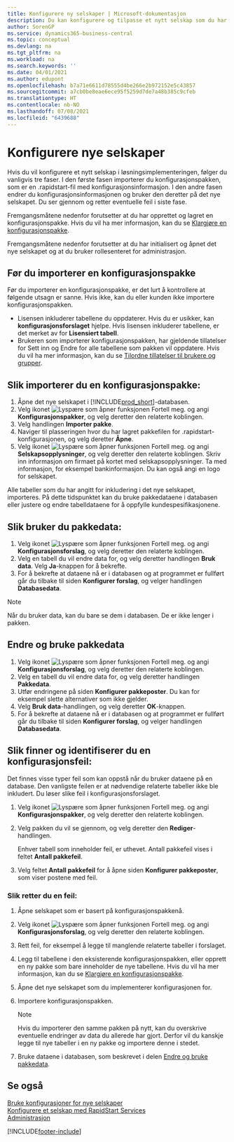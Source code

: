 ```yaml
---
title: Konfigurere ny selskaper | Microsoft-dokumentasjon
description: Du kan konfigurere og tilpasse et nytt selskap som du har opprettet. Hvis du vil finjustere implementeringen, fortsetter du i tre faser for å fullføre konfigurasjonen.
author: SorenGP
ms.service: dynamics365-business-central
ms.topic: conceptual
ms.devlang: na
ms.tgt_pltfrm: na
ms.workload: na
ms.search.keywords: ''
ms.date: 04/01/2021
ms.author: edupont
ms.openlocfilehash: b7a71e6611d78555d4be266e2b972152e5c43857
ms.sourcegitcommit: a7cb0be8eae6ece95f5259d7de7a48b385c9cfeb
ms.translationtype: HT
ms.contentlocale: nb-NO
ms.lasthandoff: 07/08/2021
ms.locfileid: "6439688"
---
```

# <a name="configure-new-companies"></a>Konfigurere nye selskaper
Hvis du vil konfigurere et nytt selskap i løsningsimplementeringen, følger du vanligvis tre faser. I den første fasen importerer du konfigurasjonspakken, som er en .rapidstart-fil med konfigurasjonsinformasjon. I den andre fasen endrer du konfigurasjonsinformasjonen og bruker den deretter på det nye selskapet. Du ser gjennom og retter eventuelle feil i siste fase.  

Fremgangsmåtene nedenfor forutsetter at du har opprettet og lagret en konfigurasjonspakke. Hvis du vil ha mer informasjon, kan du se [Klargjøre en konfigurasjonspakke](admin-how-to-prepare-a-configuration-package.md).  

Fremgangsmåtene nedenfor forutsetter at du har initialisert og åpnet det nye selskapet og at du bruker rollesenteret for administrasjon.

## <a name="before-you-import-a-configuration-package"></a>Før du importerer en konfigurasjonspakke
Før du importerer en konfigurasjonspakke, er det lurt å kontrollere at følgende utsagn er sanne. Hvis ikke, kan du eller kunden ikke importere konfigurasjonspakken.

* Lisensen inkluderer tabellene du oppdaterer. Hvis du er usikker, kan **konfigurasjonsforslaget** hjelpe. Hvis lisensen inkluderer tabellene, er det merket av for **Lisensiert tabell**.  
* Brukeren som importerer konfigurasjonspakken, har gjeldende tillatelser for Sett inn og Endre for alle tabellene som pakken vil oppdatere. Hvis du vil ha mer informasjon, kan du se [Tilordne tillatelser til brukere og grupper](ui-define-granular-permissions.md). 

## <a name="to-import-a-configuration-package"></a>Slik importerer du en konfigurasjonspakke:  
1. Åpne det nye selskapet i [!INCLUDE[prod_short](includes/prod_short.md)]-databasen.  
2. Velg ikonet ![Lyspære som åpner funksjonen Fortell meg.](media/ui-search/search_small.png "Fortell hva du vil gjøre") og angi **Konfigurasjonspakker**, og velg deretter den relaterte koblingen.  
3. Velg handlingen **Importer pakke**.  
4. Naviger til plasseringen hvor du har lagret pakkefilen for .rapidstart-konfigurasjonen, og velg deretter **Åpne**.  
5. Velg ikonet ![Lyspære som åpner funksjonen Fortell meg.](media/ui-search/search_small.png "Fortell hva du vil gjøre") og angi **Selskapsopplysninger**, og velg deretter den relaterte koblingen. Skriv inn informasjon om firmaet på kortet med selskapsopplysninger. Ta med informasjon, for eksempel bankinformasjon. Du kan også angi en logo for selskapet.  

Alle tabeller som du har angitt for inkludering i det nye selskapet, importeres. På dette tidspunktet kan du bruke pakkedataene i databasen eller justere og endre tabelldataene for å oppfylle kundespesifikasjonene.  

## <a name="to-apply-package-data"></a>Slik bruker du pakkedata:  
1. Velg ikonet ![Lyspære som åpner funksjonen Fortell meg.](media/ui-search/search_small.png "Fortell hva du vil gjøre") og angi **Konfigurasjonsforslag**, og velg deretter den relaterte koblingen.  
2. Velg en tabell du vil endre data for, og velg deretter handlingen **Bruk data**. Velg **Ja**-knappen for å bekrefte.
3. For å bekrefte at dataene nå er i databasen og at programmet er fullført går du tilbake til siden **Konfigurer forslag**, og velger handlingen **Databasedata**.  

> [!NOTE]  
>  Når du bruker data, kan du bare se dem i databasen. De er ikke lenger i pakken.  

## <a name="to-modify-and-apply-package-data"></a>Endre og bruke pakkedata  
1. Velg ikonet ![Lyspære som åpner funksjonen Fortell meg.](media/ui-search/search_small.png "Fortell hva du vil gjøre") og angi **Konfigurasjonsforslag**, og velg deretter den relaterte koblingen.  
2. Velg en tabell du vil endre data for, og velg deretter handlingen **Pakkedata**.  
3. Utfør endringene på siden **Konfigurer pakkeposter**. Du kan for eksempel slette alternativer som ikke gjelder.  
4. Velg **Bruk data**-handlingen, og velg deretter **OK**-knappen.  
5. For å bekrefte at dataene nå er i databasen og at programmet er fullført går du tilbake til siden **Konfigurer forslag**, og velger handlingen **Databasedata**.  

## <a name="to-locate-and-identify-a-configuration-error"></a>Slik finner og identifiserer du en konfigurasjonsfeil:  
Det finnes visse typer feil som kan oppstå når du bruker dataene på en database. Den vanligste feilen er at nødvendige relaterte tabeller ikke ble inkludert. Du løser slike feil i konfigurasjonsforslaget.

1. Velg ikonet ![Lyspære som åpner funksjonen Fortell meg.](media/ui-search/search_small.png "Fortell hva du vil gjøre") og angi **Konfigurasjonspakker**, og velg deretter den relaterte koblingen.  
2. Velg pakken du vil se gjennom, og velg deretter den **Rediger**-handlingen.  

    Enhver tabell som inneholder feil, er uthevet. Antall pakkefeil vises i feltet **Antall pakkefeil**.  

3. Velg feltet **Antall pakkefeil** for å åpne siden **Konfigurer pakkeposter**, som viser postene med feil.  

### <a name="to-fix-an-error"></a>Slik retter du en feil:  
1. Åpne selskapet som er basert på konfigurasjonspakkenå.  
2. Velg ikonet ![Lyspære som åpner funksjonen Fortell meg.](media/ui-search/search_small.png "Fortell hva du vil gjøre") og angi **Konfigurasjonsforslag**, og velg deretter den relaterte koblingen.  
3. Rett feil, for eksempel å legge til manglende relaterte tabeller i forslaget.  
4. Legg til tabellene i den eksisterende konfigurasjonspakken, eller opprett en ny pakke som bare inneholder de nye tabellene. Hvis du vil ha mer informasjon, kan du se [Klargjøre en konfigurasjonspakke](admin-how-to-prepare-a-configuration-package.md).  
5. Åpne det nye selskapet som du implementerer konfigurasjonen for.  
6. Importere konfigurasjonspakken.  

    > [!NOTE]  
    >  Hvis du importerer den samme pakken på nytt, kan du overskrive eventuelle endringer av data du allerede har gjort. Derfor vil du kanskje legge til nye tabeller i en ny pakke og importere denne i stedet.  

7. Bruke dataene i databasen, som beskrevet i delen [Endre og bruke pakkedata](admin-how-to-configure-new-companies.md#to-modify-and-apply-package-data).

## <a name="see-also"></a>Se også  
[Bruke konfigurasjoner for nye selskaper](admin-apply-configuration-to-new-companies.md)  
[Konfigurere et selskap med RapidStart Services](admin-set-up-a-company-with-rapidstart.md)  
[Administrasjon](admin-setup-and-administration.md)


[!INCLUDE[footer-include](includes/footer-banner.md)]